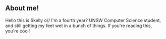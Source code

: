 About me!
----------

Hello this is Skelly o//
I'm a fourth year? UNSW Computer Science student, and still getting my feet wet in a bunch of things.
If you're reading this, you're cool!

<!---
SkellyBG/SkellyBG is a ✨ special ✨ repository because its `README.md` (this file) appears on your GitHub profile.
You can click the Preview link to take a look at your changes.
--->
